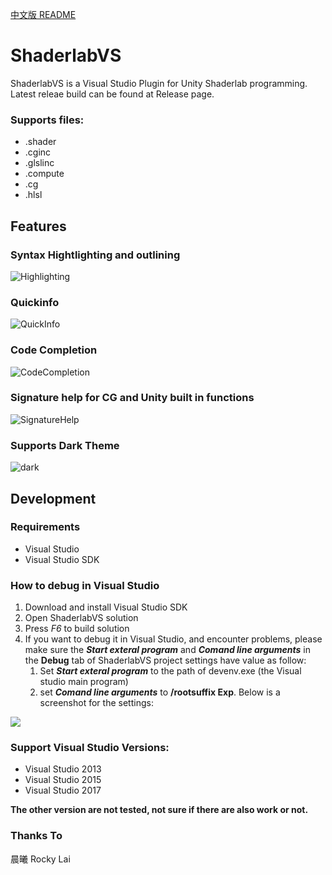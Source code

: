 [中文版 README](https://github.com/kushinn/ShaderlabVS/blob/master/README_CN.md)

ShaderlabVS
===========

ShaderlabVS is a Visual Studio Plugin for Unity Shaderlab programming. Latest releae build can be found at Release page.

### Supports files:

* .shader
* .cginc
* .glslinc
* .compute
* .cg
* .hlsl

Features
-----

### Syntax Hightlighting and outlining

![Highlighting](./img/Highlighting.PNG)

### Quickinfo

![QuickInfo](./img/QuickInfo.PNG)

### Code Completion

![CodeCompletion](./img/CodeCompletion.PNG)

### Signature help for CG and Unity built in functions

![SignatureHelp](./img/SignatureHelp.PNG)

### Supports Dark Theme

![dark](./img/dark.png)

Development
-----

### Requirements 

* Visual Studio
* Visual Studio SDK

### How to debug in Visual Studio
1. Download and install Visual Studio SDK
2. Open ShaderlabVS solution
3. Press *F6* to build solution
4. If you want to debug it in Visual Studio, and encounter problems, please make sure the **_Start exteral program_** and **_Comand line arguments_** in the **Debug** tab of ShaderlabVS project settings have value as follow:
    1. Set **_Start exteral program_** to the path of devenv.exe (the Visual studio main program)
    2. set **_Comand line arguments_** to **/rootsuffix Exp**. Below is a screenshot for the settings:

![](./img/DebugSettings.PNG)

### Support Visual Studio Versions:
* Visual Studio 2013
* Visual Studio 2015
* Visual Studio 2017

__The other version are not tested, not sure if there are also work or not.__

### Thanks To

晨曦
Rocky Lai
